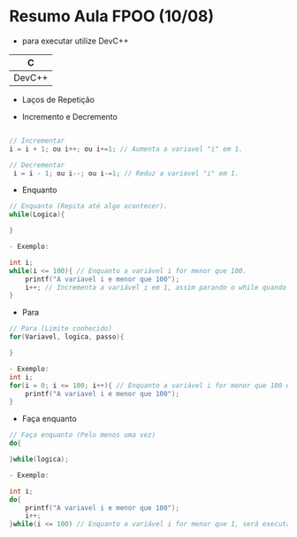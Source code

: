 # Resumo Aula FPOO (10/08)

- para executar utilize DevC++
  
|C|
|-|
|DevC++|

- Laços de Repetição

- Incremento e Decremento
```c

// Incrementar
i = i + 1; ou i++; ou i+=1; // Aumenta a variavel "i" em 1.

// Decrementar
 i = i - 1; ou i--; ou i-=1; // Reduz a variavel "i" em 1.
```
- Enquanto
```c
// Enquanto (Repita até algo acontecer).
while(Logica){

}

- Exemplo:

int i;
while(i <= 100){ // Enquanto a variável i for menor que 100.
    printf("A variavel i e menor que 100");
    i++; // Incrementa a variável i em 1, assim parando o while quando chegar a 100.
}

```
- Para
```c
// Para (Limite conhecido)
for(Variavel, logica, passo){

}

- Exemplo:
int i;
for(i = 0; i <= 100; i++){ // Enquanto a variável i for menor que 100 ela será incrementada em 1.
    printf("A variavel i e menor que 100");
}

```
- Faça enquanto
```c
// Faça enquanto (Pelo menos uma vez)
do{

}while(logica);

- Exemplo:

int i;
do{
    printf("A variavel i e menor que 100");
    i++;
}while(i <= 100) // Enquanto a variável i for menor que 1, será executado ao menos uma vez.
```